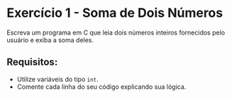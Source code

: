 # Exercício 1 - Soma de Dois Números

Escreva um programa em C que leia dois números inteiros fornecidos pelo usuário e exiba a soma deles.

## Requisitos:
- Utilize variáveis do tipo `int`.
- Comente cada linha do seu código explicando sua lógica.
